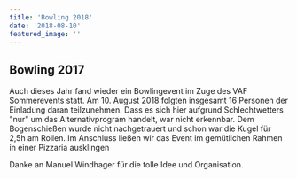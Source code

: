 ```yaml
---
title: 'Bowling 2018'
date: '2018-08-10'
featured_image: ''
---
```


## Bowling 2017

Auch dieses Jahr fand wieder ein Bowlingevent im Zuge des VAF Sommerevents statt. Am 10. August 2018 folgten insgesamt 16 Personen der Einladung daran teilzunehmen. Dass es sich hier aufgrund Schlechtwetters "nur" um das Alternativprogram handelt, war nicht erkennbar. Dem Bogenschießen wurde nicht nachgetrauert und schon war die Kugel für 2,5h am Rollen. Im Anschluss ließen wir das Event im gemütlichen Rahmen in einer Pizzaria ausklingen

Danke an Manuel Windhager für die tolle Idee und Organisation.
